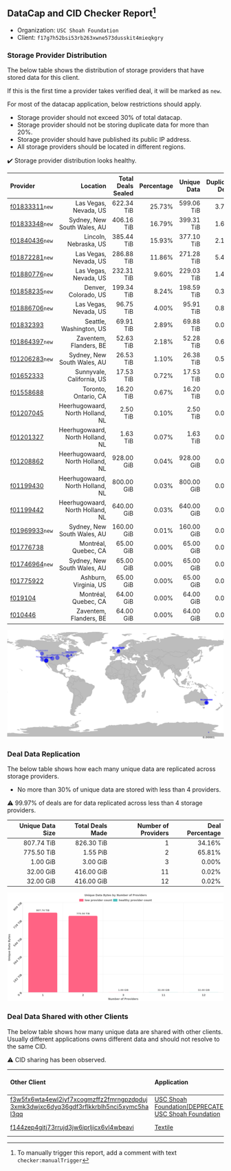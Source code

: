 ## DataCap and CID Checker Report[^1]
 - Organization: `USC Shoah Foundation`
 - Client: `f17g7h52bsi53rb263xwne573dusskit4mieqkgry`
### Storage Provider Distribution
The below table shows the distribution of storage providers that have stored data for this client.

If this is the first time a provider takes verified deal, it will be marked as `new`.

For most of the datacap application, below restrictions should apply.
 - Storage provider should not exceed 30% of total datacap.
 - Storage provider should not be storing duplicate data for more than 20%.
 - Storage provider should have published its public IP address.
 - All storage providers should be located in different regions.

✔️ Storage provider distribution looks healthy.

| Provider                                                    |                         Location | Total Deals Sealed | Percentage | Unique Data | Duplicate Deals |
| :---------------------------------------------------------- | -------------------------------: | -----------------: | ---------: | ----------: | --------------: |
| [f01833311](https://filfox.info/en/address/f01833311)`new`  |            Las Vegas, Nevada, US |         622.34 TiB |     25.73% |  599.06 TiB |           3.74% |
| [f01833348](https://filfox.info/en/address/f01833348)`new`  |      Sydney, New South Wales, AU |         406.16 TiB |     16.79% |  399.31 TiB |           1.69% |
| [f01840436](https://filfox.info/en/address/f01840436)`new`  |            Lincoln, Nebraska, US |         385.44 TiB |     15.93% |  377.10 TiB |           2.16% |
| [f01872281](https://filfox.info/en/address/f01872281)`new`  |            Las Vegas, Nevada, US |         286.88 TiB |     11.86% |  271.28 TiB |           5.44% |
| [f01880776](https://filfox.info/en/address/f01880776)`new`  |            Las Vegas, Nevada, US |         232.31 TiB |      9.60% |  229.03 TiB |           1.41% |
| [f01858235](https://filfox.info/en/address/f01858235)`new`  |             Denver, Colorado, US |         199.34 TiB |      8.24% |  198.59 TiB |           0.38% |
| [f01886706](https://filfox.info/en/address/f01886706)`new`  |            Las Vegas, Nevada, US |          96.75 TiB |      4.00% |   95.91 TiB |           0.87% |
| [f01832393](https://filfox.info/en/address/f01832393)       |          Seattle, Washington, US |          69.91 TiB |      2.89% |   69.88 TiB |           0.04% |
| [f01864397](https://filfox.info/en/address/f01864397)`new`  |           Zaventem, Flanders, BE |          52.63 TiB |      2.18% |   52.28 TiB |           0.65% |
| [f01206283](https://filfox.info/en/address/f01206283)`new`  |      Sydney, New South Wales, AU |          26.53 TiB |      1.10% |   26.38 TiB |           0.59% |
| [f01652333](https://filfox.info/en/address/f01652333)       |        Sunnyvale, California, US |          17.53 TiB |      0.72% |   17.53 TiB |           0.00% |
| [f01558688](https://filfox.info/en/address/f01558688)       |             Toronto, Ontario, CA |          16.20 TiB |      0.67% |   16.20 TiB |           0.00% |
| [f01207045](https://filfox.info/en/address/f01207045)       | Heerhugowaard, North Holland, NL |           2.50 TiB |      0.10% |    2.50 TiB |           0.00% |
| [f01201327](https://filfox.info/en/address/f01201327)       | Heerhugowaard, North Holland, NL |           1.63 TiB |      0.07% |    1.63 TiB |           0.00% |
| [f01208862](https://filfox.info/en/address/f01208862)       | Heerhugowaard, North Holland, NL |         928.00 GiB |      0.04% |  928.00 GiB |           0.00% |
| [f01199430](https://filfox.info/en/address/f01199430)       | Heerhugowaard, North Holland, NL |         800.00 GiB |      0.03% |  800.00 GiB |           0.00% |
| [f01199442](https://filfox.info/en/address/f01199442)       | Heerhugowaard, North Holland, NL |         640.00 GiB |      0.03% |  640.00 GiB |           0.00% |
| [f01969933](https://filfox.info/en/address/f01969933)`new`  |      Sydney, New South Wales, AU |         160.00 GiB |      0.01% |  160.00 GiB |           0.00% |
| [f01776738](https://filfox.info/en/address/f01776738)       |             Montréal, Quebec, CA |          65.00 GiB |      0.00% |   65.00 GiB |           0.00% |
| [f01746964](https://filfox.info/en/address/f01746964)`new`  |      Sydney, New South Wales, AU |          65.00 GiB |      0.00% |   65.00 GiB |           0.00% |
| [f01775922](https://filfox.info/en/address/f01775922)       |            Ashburn, Virginia, US |          65.00 GiB |      0.00% |   65.00 GiB |           0.00% |
| [f019104](https://filfox.info/en/address/f019104)           |             Montréal, Quebec, CA |          64.00 GiB |      0.00% |   64.00 GiB |           0.00% |
| [f010446](https://filfox.info/en/address/f010446)           |           Zaventem, Flanders, BE |          64.00 GiB |      0.00% |   64.00 GiB |           0.00% |

![Provider Distribution](https://raw.githubusercontent.com/data-preservation-programs/filplus-checker-assets/main/filecoin-project/filecoin-plus-large-datasets/issues/53/1671091908452.png)
### Deal Data Replication
The below table shows how each many unique data are replicated across storage providers.
- No more than 30% of unique data are stored with less than 4 providers.

⚠️ 99.97% of deals are for data replicated across less than 4 storage providers.

| Unique Data Size | Total Deals Made | Number of Providers | Deal Percentage |
| ---------------: | ---------------: | ------------------: | --------------: |
|       807.74 TiB |       826.30 TiB |                   1 |          34.16% |
|       775.50 TiB |         1.55 PiB |                   2 |          65.81% |
|         1.00 GiB |         3.00 GiB |                   3 |           0.00% |
|        32.00 GiB |       416.00 GiB |                  11 |           0.02% |
|        32.00 GiB |       416.00 GiB |                  12 |           0.02% |

![Replication Distribution](https://raw.githubusercontent.com/data-preservation-programs/filplus-checker-assets/main/filecoin-project/filecoin-plus-large-datasets/issues/53/1671091909251.png)
### Deal Data Shared with other Clients
The below table shows how many unique data are shared with other clients.
Usually different applications owns different data and should not resolve to the same CID.

⚠️ CID sharing has been observed.

| Other Client                                                                                                                                                                                                              | Application                                                                                                                           | Total Deals Affected | Unique CIDs | Verifier |
| :------------------------------------------------------------------------------------------------------------------------------------------------------------------------------------------------------------------------ | :------------------------------------------------------------------------------------------------------------------------------------ | -------------------: | ----------: | -------: |
| [f3w5fx6wta4ewl2iyf7xcogmzffz2fmrngpzdpduj<br/>3xmk3dwjxc6dyq36gdf3rflkkrblh5nci5xymc5ha<br/>l3qq](https://filfox.info/en/address/f3w5fx6wta4ewl2iyf7xcogmzffz2fmrngpzdpduj3xmk3dwjxc6dyq36gdf3rflkkrblh5nci5xymc5hal3qq) | [USC Shoah Foundation\[DEPRECATED\] USC Shoah Foundation](https://github.com/filecoin-project/filecoin-plus-large-datasets/issues/27) |            41.98 TiB |       1,282 |   LDN 27 |
| [f144zep4gitj73rrujd3jw6iprljicx6vl4wbeavi](https://filfox.info/en/address/f144zep4gitj73rrujd3jw6iprljicx6vl4wbeavi)                                                                                                     | [Textile](https://github.com/filecoin-project/filecoin-plus-large-datasets/issues/61)                                                 |             3.16 TiB |          36 | LDN # 61 |

[^1]: To manually trigger this report, add a comment with text `checker:manualTrigger`
